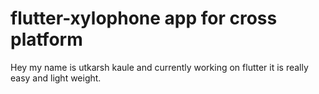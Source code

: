 # flutter-xylophone app for cross platform
Hey my name is utkarsh kaule and currently working on flutter it is really easy and light weight.
